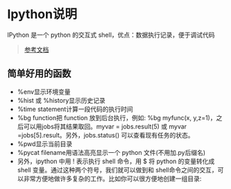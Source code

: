 # Ipython说明

IPython 是一个 python 的交互式 shell，优点：数据执行记录，便于调试代码
> [参考文档](http://www.cnblogs.com/zzhzhao/p/5295476.html)

## 简单好用的函数
- %env显示环境变量
- %hist 或 %history显示历史记录
- %time statement计算一段代码的执行时间
- %bg function把 function 放到后台执行，例如: %bg myfunc(x, y,z=1)，之后可以用jobs将其结果取回。myvar = jobs.result(5) 或 myvar =jobs[5].result。另外，jobs.status() 可以查看现有任务的状态。
- %pwd显示当前目录
- %pycat filename用语法高亮显示一个 python 文件(不用加.py后缀名)
- 另外，ipython 中用 ! 表示执行 shell 命令，用 $ 将 python 的变量转化成shell 变量。通过这种两个符号，我们就可以做到和 shell命令之间的交互，可以非常方便地做许多复杂的工作。比如你可以很方便地创建一组目录:
